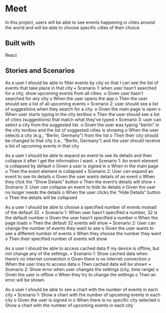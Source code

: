 
# Meet
In this project, users will be able to see events happening in cities around the world and will be able to choose specific cities of their choice.


## Built with
React
## Stories and Scenarios
As a user I should be able to filter events by city so that I can see the list of events that take place in that city
•	Scenario 1: when user hasn’t searched for a city, show upcoming events from all cities.
o	Given user hasn’t searched for any city
o	When the user opens the app
o	Then the user should see a list of all upcoming events
•	Scenario 2: user should see a list of suggestions when they search for a city.
o	Given the main page is open
o	When user starts typing in the city textbox
o	Then the user should see a list of cities (suggestions) that match what they’ve typed
•	Scenario 3: user can select a city from the suggested list.
o	Given the user was typing “berlin” in the city textbox and the list of suggested cities is showing
o	When the user selects a city (e.g., “Berlin, Germany”) from the list
o	Then their city should be changed to that city (i.e., “Berlin, Germany”) and the user should receive a list of upcoming events in that city

As a user I should be able to expand an event to see its details and then collapse it after I get the information I want.
• Scenario 1: An event element is collapsed by default
o Given a user is signed in
o When in the main page
o Then the event element is collapsed
• Scenario 2: User can expand an event to see its details
o Given the user wants details of an event
o When they click the “Show Details” button
o Then the event’s details will show
• Scenario 3: User can collapse an event to hide its details
o Given the user no longer needs the details
o When the user clicks the “Hide Details” button
o Then the details will be collapsed

As a user I should be able to choose a specified number of events instead of the default 32.
• Scenario 1: When user hasn’t specified a number, 32 is the default
number
o Given the user hasn’t specified a number
o When the page loads
o Then the default 32 events will show
• Scenario 2: User can change the number of events they want to see
o Given the user wants to see a different number of events
o When they choose the number they want
o Then their specified number of events will show

As a user I should be able to access cached data if my device is offline, but not change any of the settings.
• Scenario 1: Show cached data when there’s no internet connection
o Given there is no internet connection
o When the user tries to access data
o Then cached data will be shown
• Scenario 2: Show error when user changes the settings (city, time range)
o Given the user is offline
o When they try to change the settings
o Then an error will be shown

As a user I should be able to see a chart with the number of events in each city
• Scenario 1: Show a chart with the number of upcoming events in each city
o Given the user is signed in
o When there is no specific city selected
o Show a chart with the number of upcoming events in each city
